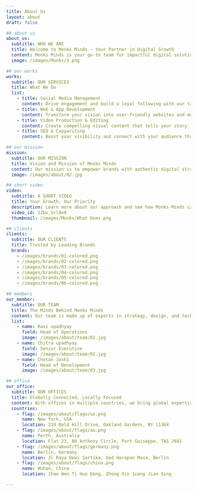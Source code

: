 ```yaml
---
title: About Us
layout: about
draft: false

## about us
about_us:
  subtitle: WHO WE ARE
  title: Welcome to Monks Minds – Your Partner in Digital Growth
  content: Monks Minds is your go-to team for impactful digital solutions. From social media management to SEO, app development to video production, we are dedicated to elevating brands through mindful media and meaningful results.
  image: /images/Monks/2.png

## our works
works:
  subtitle: OUR SERVICES
  title: What We Do
  list:
    - title: Social Media Management
      content: Drive engagement and build a loyal following with our targeted social media strategies. We handle content creation, community management, and performance analytics to enhance your digital footprint.
    - title: Web & App Development
      content: Transform your vision into user-friendly websites and mobile apps that captivate audiences. Our team focuses on design, functionality, and responsiveness to make a lasting impact.
    - title: Video Production & Editing
      content: Create compelling visual content that tells your story. Our video editing and production services ensure your brand shines across all digital platforms.
    - title: SEO & Copywriting
      content: Boost your visibility and connect with your audience through optimized content. Our SEO and copywriting services drive traffic and engage users with every click.

## our mission
mission:
  subtitle: OUR MISSION
  title: Vision and Mission of Monks Minds
  content: Our mission is to empower brands with authentic digital strategies that deliver meaningful connections and real results. As your digital partner, we’re committed to creativity, consistency, and collaboration.
  image: /images/about/02.jpg

## short video
video:
  subtitle: A SHORT VIDEO
  title: Your Growth, Our Priority
  description: Learn more about our approach and see how Monks Minds can bring your brand to life across all digital channels. We handle the details so you can focus on the big picture.
  video_id: 1Zbu_SrlAo8
  thumbnail: /images/Monks/What Does.png

## clients
clients:
  subtitle: OUR CLIENTS
  title: Trusted by Leading Brands
  brands:
    - /images/brands/01-colored.png
    - /images/brands/02-colored.png
    - /images/brands/03-colored.png
    - /images/brands/04-colored.png
    - /images/brands/05-colored.png
    - /images/brands/06-colored.png

## members
our_member:
  subtitle: OUR TEAM
  title: The Minds Behind Monks Minds
  content: Our team is made up of experts in strategy, design, and technology who work together to provide our clients with unparalleled digital solutions. </br> Meet the dedicated professionals behind the success of Monks Minds.
  list:
    - name: Ravi upadhyay
      field: Head of Operations
      image: /images/about/team/01.jpg
    - name: Chitra upadhyay
      field: Senior Executive
      image: /images/about/team/02.jpg
    - name: Chetan Joshi
      field: Head of Development
      image: /images/about/team/03.jpg

## office
our_office:
  subtitle: OUR OFFICES
  title: Globally Connected, Locally Focused
  content: With offices in multiple countries, we bring global expertise and local insights to every project. Monks Minds is dedicated to fostering creativity and collaboration worldwide.
  countries:
    - flag: /images/about/flags/us.png
      name: New York, USA
      location: 219 Bald Hill Drive, Oakland Gardens, NY 11364
    - flag: /images/about/flags/au.png
      name: Perth, Australia
      location: Flat 23, 80 Anthony Circle, Port Guiseppe, TAS 2691
    - flag: /images/about/flags/germany.png
      name: Berlin, Germany
      location: Jl Raya Dewi Sartika, Ged Harapan Masa, Berlin
    - flag: /images/about/flags/china.png
      name: Wuhan, China
      location: 1hao Wen Ti Huo Dong, Zhong Xin 1ceng Jian Xing

---
```

